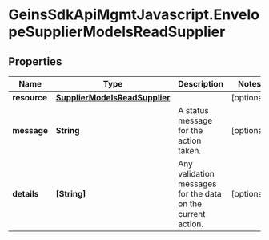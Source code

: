 # GeinsSdkApiMgmtJavascript.EnvelopeSupplierModelsReadSupplier

## Properties

Name | Type | Description | Notes
------------ | ------------- | ------------- | -------------
**resource** | [**SupplierModelsReadSupplier**](SupplierModelsReadSupplier.md) |  | [optional] 
**message** | **String** | A status message for the action taken. | [optional] 
**details** | **[String]** | Any validation messages for the data on the current action. | [optional] 


